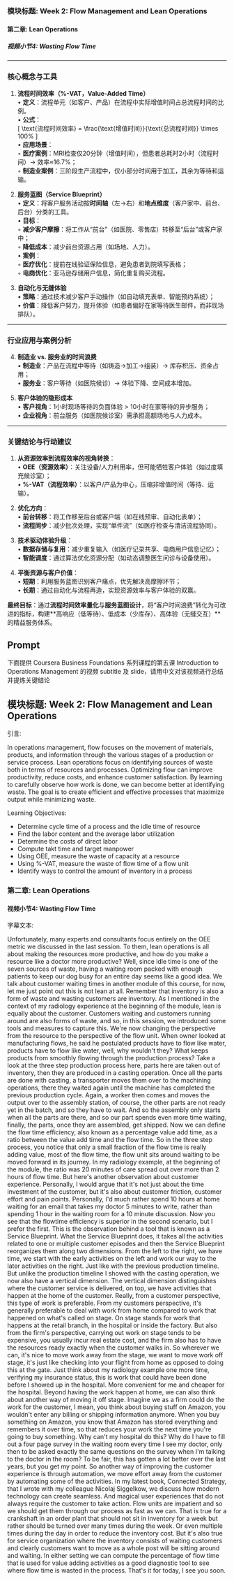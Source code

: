 ### 模块标题: Week 2: Flow Management and Lean Operations  
#### 第二章: Lean Operations  
##### 视频小节4: Wasting Flow Time  

---

### 核心概念与工具  
1. **流程时间效率（%-VAT，Value-Added Time）**  
   • **定义**：流程单元（如客户、产品）在流程中实际增值时间占总流程时间的比例。  
   • **公式**：  
     \[
     \text{流程时间效率} = \frac{\text{增值时间}}{\text{总流程时间}} \times 100\%
     \]  
   • **应用场景**：  
     ◦ **医疗案例**：MRI检查仅20分钟（增值时间），但患者总耗时2小时（流程时间）→ 效率≈16.7%；  
     ◦ **制造业案例**：三阶段生产流程中，仅小部分时间用于加工，其余为等待和运输。  

2. **服务蓝图（Service Blueprint）**  
   • **定义**：将客户服务活动按**时间轴**（左→右）和**地点维度**（客户家中、前台、后台）分类的工具。  
   • **目标**：  
     ◦ **减少客户摩擦**：将工作从“前台”（如医院、零售店）转移至“后台”或客户家中；  
     ◦ **降低成本**：减少前台资源占用（如场地、人力）。  
   • **案例**：  
     ◦ **医疗优化**：提前在线验证保险信息，避免患者到院填写表格；  
     ◦ **电商优化**：亚马逊存储用户信息，简化重复购买流程。  

3. **自动化与无缝体验**  
   • **策略**：通过技术减少客户手动操作（如自动填充表单、智能预约系统）；  
   • **价值**：降低客户努力，提升体验（如患者偏好在家等待医生邮件，而非现场排队）。  

---

### 行业应用与案例分析  
4. **制造业 vs. 服务业的时间浪费**  
   • **制造业**：产品在流程中等待（如铸造→加工→组装）→ 库存积压、资金占用；  
   • **服务业**：客户等待（如医院候诊）→ 体验下降、空间成本增加。  

5. **客户体验的隐形成本**  
   • **客户视角**：1小时现场等待的负面体验 > 10小时在家等待的异步服务；  
   • **企业视角**：前台服务（如医院候诊室）需承担高额场地与人力成本。  

---

### 关键结论与行动建议  
1. **从资源效率到流程效率的视角转换**：  
   • **OEE（资源效率）**：关注设备/人力利用率，但可能牺牲客户体验（如过度填充候诊室）；  
   • **%-VAT（流程效率）**：以客户/产品为中心，压缩非增值时间（等待、运输）。  

2. **优化方向**：  
   • **前台转移**：将工作移至后台或客户端（如在线预审、自动化表单）；  
   • **流程同步**：减少批次处理，实现“单件流”（如医疗检查与清洁流程协同）。  

3. **技术驱动体验升级**：  
   • **数据存储与复用**：减少重复输入（如医疗记录共享、电商用户信息记忆）；  
   • **智能调度**：通过算法优化资源分配（如动态调整医生问诊与设备使用）。  

4. **平衡资源与客户价值**：  
   • **短期**：利用服务蓝图识别客户痛点，优先解决高摩擦环节；  
   • **长期**：通过自动化与流程再造，实现资源效率与客户体验的双赢。  

**最终目标**：通过**流程时间效率量化**与**服务蓝图设计**，将“客户时间浪费”转化为可改进的指标，构建**高响应（低等待）、低成本（少库存）、高体验（无缝交互）**的精益服务体系。

## Prompt

下面提供 Coursera Business Foundations 系列课程的第五课 Introduction to Operations Management 的视频 subtitle 及 slide，请用中文对该视频进行总结并提炼关键结论

## 模块标题: Week 2: Flow Management and Lean Operations

引言: 

In operations management, flow focuses on the movement of materials, products, and information through the various stages of a production or service process. Lean operations focus on identifying sources of waste both in terms of resources and processes. Optimizing flow can improve productivity, reduce costs, and enhance customer satisfaction. By learning to carefully observe how work is done, we can become better at identifying waste. The goal is to create efficient and effective processes that maximize output while minimizing waste.

Learning Objectives:
- Determine cycle time of a process and the idle time of resource
- Find the labor content and the average labor utilization
- Determine the costs of direct labor
- Compute takt time and target manpower
- Using OEE, measure the waste of capacity at a resource
- Using %-VAT, measure the waste of flow time of a flow unit
- Identify ways to control the amount of inventory in a process

### 第二章: Lean Operations

#### 视频小节4: Wasting Flow Time

字幕文本: 

Unfortunately, many experts and consultants focus entirely on the OEE metric we discussed in the last session. To them, lean operations is all about making the resources more productive, and how do you make a resource like a doctor more productive? Well, since idle time is one of the seven sources of waste, having a waiting room packed with enough patients to keep our dog busy for an entire day seems like a good idea. We talk about customer waiting times in another module of this course, for now, let me just point out this is not lean at all. Remember that inventory is also a form of waste and wasting customers are inventory. As I mentioned in the context of my radiology experience at the beginning of the module, lean is equally about the customer. Customers waiting and customers running around are also forms of waste, and so, in this session, we introduced some tools and measures to capture this. We're now changing the perspective from the resource to the perspective of the flow unit. When owner looked at manufacturing flows, he said he postulated products have to flow like water, products have to flow like water, well, why wouldn't they? What keeps products from smoothly flowing through the production process? Take a look at the three step production process here, parts here are taken out of inventory, then they are produced in a casting operation. Once all the parts are done with casting, a transporter moves them over to the machining operations, there they waited again until the machine has completed the previous production cycle. Again, a worker then comes and moves the output over to the assembly station, of course, the other parts are not ready yet in the batch, and so they have to wait. And so the assembly only starts when all the parts are there, and so our part spends even more time waiting, finally, the parts, once they are assembled, get shipped. Now we can define the flow time efficiency, also known as a percentage value add time, as a ratio between the value add time and the flow time. So in the three step process, you notice that only a small fraction of the flow time is really adding value, most of the flow time, the flow unit sits around waiting to be moved forward in its journey. In my radiology example, at the beginning of the module, the ratio was 20 minutes of care spread out over more than 2 hours of flow time. But here's another observation about customer experience. Personally, I would argue that it's not just about the time investment of the customer, but it's also about customer friction, customer effort and pain points. Personally, I'd much rather spend 10 hours at home waiting for an email that takes my doctor 5 minutes to write, rather than spending 1 hour in the waiting room for a 10 minute discussion. Now you see that the flowtime efficiency is superior in the second scenario, but I prefer the first. This is the observation behind a tool that is known as a Service Blueprint. What the Service Blueprint does, it takes all the activities related to one or multiple customer episodes and then the Service Blueprint reorganizes them along two dimensions. From the left to the right, we have time, we start with the early activities on the left and work our way to the later activities on the right. Just like with the previous production timeline. But unlike the production timeline I showed with the casting operation, we now also have a vertical dimension. The vertical dimension distinguishes where the customer service is delivered, on top, we have activities that happen at the home of the customer. Really, from a customer perspective, this type of work is preferable. From my customers perspective, it's generally preferable to deal with work from home compared to work that happened on what's called on stage. On stage stands for work that happens at the retail branch, in the hospital or inside the factory. But also from the firm's perspective, carrying out work on stage tends to be expensive, you usually incur real estate cost, and the firm also has to have the resources ready exactly when the customer walks in. So wherever we can, it's nice to move work away from the stage, we want to move work off stage, it's just like checking into your flight from home as opposed to doing this at the gate. Just think about my radiology example one more time, verifying my insurance status, this is work that could have been done before I showed up in the hospital. More convenient for me and cheaper for the hospital. Beyond having the work happen at home, we can also think about another way of moving it off stage. Imagine we as a firm could do the work for the customer, I mean, you think about buying stuff on Amazon, you wouldn't enter any billing or shipping information anymore. When you buy something on Amazon, you know that Amazon has stored everything and remembers it over time, so that reduces your work the next time you're going to buy something. Why can't my hospital do this? Why do I have to fill out a four page survey in the waiting room every time I see my doctor, only then to be asked exactly the same questions on the survey when I'm talking to the doctor in the room? To be fair, this has gotten a lot better over the last years, but you get my point. So another way of improving the customer experience is through automation, we move effort away from the customer by automating some of the activities. In my latest book, Connected Strategy, that I wrote with my colleague Nicolaj Siggelkow, we discuss how modern technology can create seamless. And magical user experiences that do not always require the customer to take action. Flow units are impatient and so we should get them through our process as fast as we can. That is true for a crankshaft in an order plant that should not sit in inventory for a week but rather should be turned over many times during the week. Or even multiple times during the day in order to reduce the inventory cost. But it's also true for service organization where the inventory consists of waiting customers and clearly customers want to move as a whole post will be sitting around and waiting. In either setting we can compute the percentage of flow time that is used for value adding activities as a good diagnostic tool to see where flow time is wasted in the process. That's it for today, I see you soon.